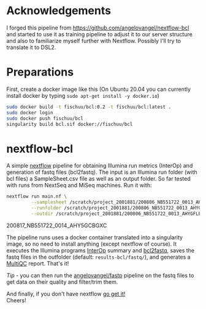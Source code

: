 # Acknowledgements
I forged this pipeline from https://github.com/angelovangel/nextflow-bcl and started to use it as training pipeline to adjust it to our server structure and also to
familiarize myself further with Nextflow. Possibly I'll try to translate it to DSL2.

# Preparations
First, create a docker image like this (On Ubuntu 20.04 you can currently install docker by typing `sudo apt-get install -y docker.io`)

```bash
sudo docker build -t fischuu/bcl:0.2 -t fischuu/bcl:latest .
sudo docker login
sudo docker push fischuu/bcl
singularity build bcl.sif docker://fischuu/bcl
```

# nextflow-bcl

A simple [nextflow](https://www.nextflow.io/) pipeline for obtaining Illumina run metrics (InterOp) and generation of fastq files (bcl2fastq). The input is an Illumina run folder (with bcl files) a SampleSheet.csv file
as well as an output folder. So far tested with runs from NextSeq and MiSeq machines. Run it with:

```bash
nextflow run main.nf \
         --samplesheet /scratch/project_2001881/200806_NB551722_0013_AHYGFLBGXC/SampleSheet.csv \
         --runfolder /scratch/project_2001881/200806_NB551722_0013_AHYGFLBGXC/ \
         --outdir /scratch/project_2001881/200806_NB551722_0013_AHYGFLBGXC_fastq/
```

200817_NB551722_0014_AHY5GCBGXC

The pipeline runs uses a docker container translated into a singularity image, so no need to install anything (except nextflow of course). It executes the Illumina programs [InterOp](https://github.com/Illumina/interop) summary and [bcl2fastq](https://emea.support.illumina.com/sequencing/sequencing_software/bcl2fastq-conversion-software.html), saves the fastq files in the outfolder (default: `results-bcl/fastq/`), and generates a [MultiQC](https://multiqc.info/) report. That's it!  

*Tip* - you can then run the [angelovangel/fastp](https://github.com/angelovangel/nextflow-fastp) pipeline on the fastq files to get data on their quality and filter/trim them.   

And finally, if you don't have nextflow [go get it!](https://www.nextflow.io/)  
Cheers!
